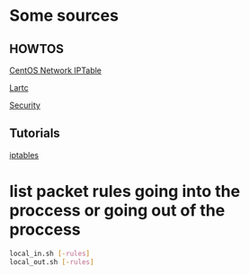 # Some sources
## HOWTOS
[CentOS Network IPTable](https://wiki.centos.org/HowTos/Network/IPTables)

[Lartc](https://www.lartc.org/howto/)

[Security](https://web.archive.org/web/20170920233046/http://security.maruhn.com/howto/)

## Tutorials
[iptables](https://www.frozentux.net/iptables-tutorial/iptables-tutorial.html#COMMANDS)

# list packet rules going into the proccess or going out of the proccess
```bash
local_in.sh [-rules]
local_out.sh [-rules]
```
